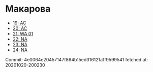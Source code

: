 # Макарова
- [19: AC](19.md)
- [20: AC](20.md)
- [21: WA 01](21.md)
- [22: NA](22.md)
- [23: NA](23.md)
- [24: NA](24.md)

Commit: 4e0064e20457147f864b15ed316121a1f9599541
 fetched at: 20201020-200230
